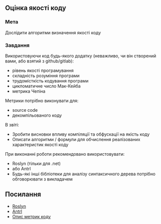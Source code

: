## Оцінка якості коду
### Мета
Дослідити алгоритми визначення якості коду

### Завдання

Використовуючи код будь-якого додатку (неважливо, чи він створений вами, або взятий з github/gitlab):

- рівень якості програмування
- складність розуміння програми
- трудомісткість кодування програми
- цикломатичне число Мак-Кейба
- метрика Чепіна

Метрики потрібно виконувати для:
- source code
- декомпільованого коду

В звіті:
- Зробити висновки впливу компіляції та обфускації на якість коду
- Описати алгоритми / формули для обчислення реалізованих характеристик якості коду

При виконанні роботи рекомендовано використовувати:
- Roslyn (тільки для .net)
- або Antrl 
- Будь-які інші бібліотеки для аналізу синтаксичного дерева потрібно обговорювати з викладачем

## Посилання
- [Roslyn](https://github.com/dotnet/roslyn)
- [Antrl](https://www.antlr.org)
- [Опис метрик коду](https://habr.com/ru/company/intel/blog/106082/)